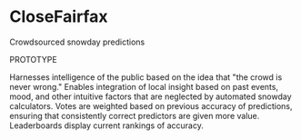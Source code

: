 # CloseFairfax
Crowdsourced snowday predictions

PROTOTYPE

Harnesses intelligence of the public based on the idea that "the crowd is never wrong." Enables integration of local insight based on past events, mood, and other intuitive factors that are neglected by automated snowday calculators. Votes are weighted based on previous accuracy of predictions, ensuring that consistently correct predictors are given more value. Leaderboards display current rankings of accuracy.
